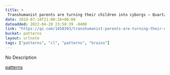 ```yaml
---
title: > 
 Transhumanist parents are turning their children into cyborgs — Quartz
date: 2019-07-18T21:00:16+00:00
dateadded: 2022-04-20 23:58:39 -0400
link: "https://qz.com/1650393/transhumanist-parents-are-turning-their-children-into-cyborgs/"
bucket: patterns
layout: urlnote
tags: ["patterns", "cl", "patterns", "brains"]
--- 
```

No Description
 <!-- end excerpt --> 
<div class='bucket'><a class='internal-link' href='/buckets/patterns'>patterns</a></div> 
